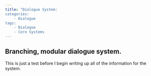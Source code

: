 ```yaml
---
title: "Dialogue System:
categories:
    - Dialogue
tags:
    - Dialogue
    - Core Systems
---
```


## Branching, modular dialogue system.

This is just a test before I begin writing up all of the information for the system.